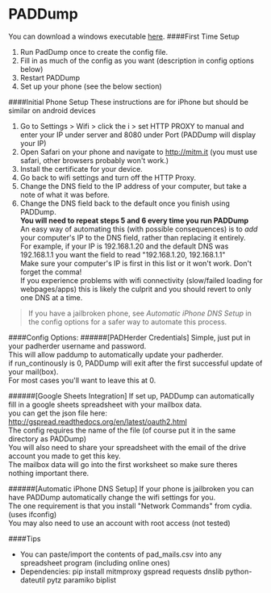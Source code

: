 # PADDump
You can download a windows executable [here](https://github.com/NeverDecaf/PADDump/releases/latest).
####First Time Setup
  1. Run PadDump once to create the config file.
  2. Fill in as much of the config as you want (description in config options below)
  3. Restart PADDump
  4. Set up your phone (see the below section)

####Initial Phone Setup
These instructions are for iPhone but should be similar on android devices
  1. Go to Settings > Wifi > click the i > set HTTP PROXY to manual and enter your IP under server and 8080 under Port (PADDump will display your IP)
  2. Open Safari on your phone and navigate to http://mitm.it (you must use safari, other browsers probably won't work.)
  3. Install the certificate for your device.
  4. Go back to wifi settings and turn off the HTTP Proxy.
  5. Change the DNS field to the IP address of your computer, but take a note of what it was before.
  6. Change the DNS field back to the default once you finish using PADDump.  
**You will need to repeat steps 5 and 6 every time you run PADDump**  
An easy way of automating this (with possible consequences) is to *add* your computer's IP to the DNS field, rather than replacing it entirely.   
For example, if your IP is 192.168.1.20 and the default DNS was 192.168.1.1 you want the field to read "192.168.1.20, 192.168.1.1"  
Make sure your computer's IP is first in this list or it won't work. Don't forget the comma!  
If you experience problems with wifi connectivity (slow/failed loading for webpages/apps) this is likely the culprit and you should revert to only one DNS at a time.  

>If you have a jailbroken phone, see _Automatic iPhone DNS Setup_ in the config options for a safer way to automate this process. 

####Config Options:
######[PADHerder Credentials]
Simple, just put in your padherder username and password.  
This will allow paddump to automatically update your padherder.  
if run_continously is 0, PADDump will exit after the first successful update of your mail(box).  
For most cases you'll want to leave this at 0.  

######[Google Sheets Integration]
If set up, PADDump can automatically fill in a google sheets spreadsheet with your mailbox data.  
you can get the json file here: http://gspread.readthedocs.org/en/latest/oauth2.html  
The config requires the name of the file (of course put it in the same directory as PADDump)  
You will also need to share your spreadsheet with the email of the drive account you made to get this key.  
The mailbox data will go into the first worksheet so make sure theres nothing important there.  

######[Automatic iPhone DNS Setup]
If your phone is jailbroken you can have PADDump automatically change the wifi settings for you.  
The one requirement is that you install "Network Commands" from cydia. (uses ifconfig)  
You may also need to use an account with root access (not tested)  

####Tips
* You can paste/import the contents of pad_mails.csv into any spreadsheet program (including online ones)  
* Dependencies: pip install mitmproxy gspread requests dnslib python-dateutil pytz paramiko biplist
